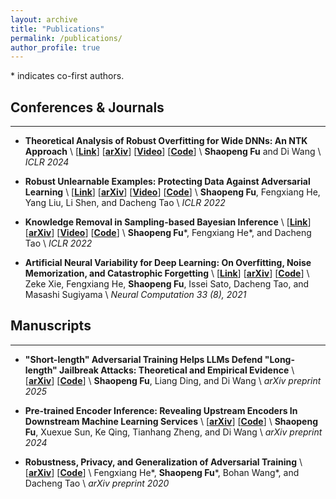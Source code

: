```yaml
---
layout: archive
title: "Publications"
permalink: /publications/
author_profile: true
---
```



\* indicates co-first authors.


## Conferences & Journals
---
- **Theoretical Analysis of Robust Overfitting for Wide DNNs: An NTK Approach** \\
  [[**Link**](https://openreview.net/forum?id=1op5YGZu8X)]
  [[**arXiv**](https://arxiv.org/abs/2310.06112)]
  [[**Video**](https://iclr.cc/virtual/2024/poster/19570)]
  [[**Code**](https://github.com/fshp971/adv-ntk)] \\
  **Shaopeng Fu** and Di Wang \\
  *ICLR 2024*

- **Robust Unlearnable Examples: Protecting Data Against Adversarial Learning** \\
  [[**Link**](https://openreview.net/forum?id=baUQQPwQiAg)]
  [[**arXiv**](https://arxiv.org/abs/2203.14533)]
  [[**Video**](https://iclr.cc/virtual/2022/poster/6035)]
  [[**Code**](https://github.com/fshp971/robust-unlearnable-examples)] \\
  **Shaopeng Fu**, Fengxiang He, Yang Liu, Li Shen, and Dacheng Tao \\
  *ICLR 2022*

- **Knowledge Removal in Sampling-based Bayesian Inference** \\
  [[**Link**](https://openreview.net/forum?id=dTqOcTUOQO)]
  [[**arXiv**](https://arxiv.org/abs/2203.12964)]
  [[**Video**](https://iclr.cc/virtual/2022/poster/6020)]
  [[**Code**](https://github.com/fshp971/mcmc-unlearning)] \\
  **Shaopeng Fu**\*, Fengxiang He\*, and Dacheng Tao \\
  *ICLR 2022*

- **Artificial Neural Variability for Deep Learning: On Overfitting, Noise Memorization, and Catastrophic Forgetting** \\
  [[**Link**](https://doi.org/10.1162/neco_a_01403)]
  [[**arXiv**](https://arxiv.org/abs/2011.06220)]
  [[**Code**](https://github.com/zeke-xie/artificial-neural-variability-for-deep-learning)] \\
  Zeke Xie, Fengxiang He, **Shaopeng Fu**, Issei Sato, Dacheng Tao, and Masashi Sugiyama \\
  *Neural Computation 33 (8), 2021*



## Manuscripts
---
- **"Short-length" Adversarial Training Helps LLMs Defend "Long-length" Jailbreak Attacks: Theoretical and Empirical Evidence** \\
  [[**arXiv**](https://arxiv.org/abs/2502.04204)]
  [[**Code**](https://github.com/fshp971/adv-icl)] \\
  **Shaopeng Fu**, Liang Ding, and Di Wang \\
  *arXiv preprint 2025*

- **Pre-trained Encoder Inference: Revealing Upstream Encoders In Downstream Machine Learning Services** \\
  [[**arXiv**](https://arxiv.org/abs/2408.02814)]
  [[**Code**](https://github.com/fshp971/encoder-inference)] \\
  **Shaopeng Fu**, Xuexue Sun, Ke Qing, Tianhang Zheng, and Di Wang \\
  *arXiv preprint 2024*

- **Robustness, Privacy, and Generalization of Adversarial Training** \\
  [[**arXiv**](https://arxiv.org/abs/2012.13573)]
  [[**Code**](https://github.com/fshp971/RPG)] \\
  Fengxiang He\*, **Shaopeng Fu**\*, Bohan Wang\*, and Dacheng Tao \\
  *arXiv preprint 2020*
